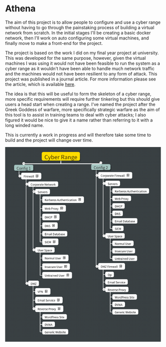 # Athena
The aim of this project is to allow people to configure and use a cyber range without having to go through the painstaking process of building a virtual network from scratch. In the initial stages I'll be creating a basic docker network, then I'll work on auto configuring some virtual machines, and finally move to make a front-end for the project.

The project is based on the work I did on my final year project at university. This was developed for the same purpose, however, given the virtual machines I was using it would not have been feasible to run the system as a cyber range as it wouldn't have been able to handle much network traffic and the machines would not have been resilient to any form of attack. This project was published in a journal article. For more information please see the article, which is available [here](https://www.mdpi.com/2224-2708/6/3/16).

The idea is that this will be useful to form the skeleton of a cyber range, more specific requirements will require further tinkering but this should give users a head start when creating a range. I've named the project after the Greek Goddess of warfare, more specifically strategic warfare as the aim of this tool is to assist in training teams to deal with cyber attacks; I also figured it would be nice to give it a name rather than referring to it with a long winded name.

This is currently a work in progress and will therefore take some time to build and the project will change over time.

![Range pic](rangeDiagram.png)
